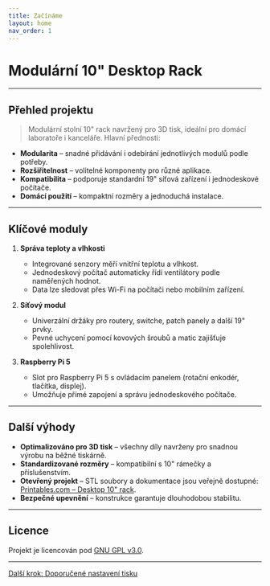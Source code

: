```yaml
---
title: Začínáme
layout: home
nav_order: 1
---
```


# Modulární 10" Desktop Rack

---

## Přehled projektu

> Modulární stolní 10" rack navržený pro 3D tisk, ideální pro domácí laboratoře i kanceláře. Hlavní přednosti:
- **Modularita** – snadné přidávání i odebírání jednotlivých modulů podle potřeby.  
- **Rozšiřitelnost** – volitelné komponenty pro různé aplikace.  
- **Kompatibilita** – podporuje standardní 19" síťová zařízení i jednodeskové počítače.  
- **Domácí použití** – kompaktní rozměry a jednoduchá instalace.

---

## Klíčové moduly

1. **Správa teploty a vlhkosti**  
   - Integrované senzory měří vnitřní teplotu a vlhkost.  
   - Jednodeskový počítač automaticky řídí ventilátory podle naměřených hodnot.  
   - Data lze sledovat přes Wi-Fi na počítači nebo mobilním zařízení.

2. **Síťový modul**  
   - Univerzální držáky pro routery, switche, patch panely a další 19" prvky.  
   - Pevné uchycení pomocí kovových šroubů a matic zajišťuje spolehlivost.

3. **Raspberry Pi 5**  
   - Slot pro Raspberry Pi 5 s ovládacím panelem (rotační enkodér, tlačítka, displej).  
   - Umožňuje přímé zapojení a správu jednodeskového počítače.

---

## Další výhody

- **Optimalizováno pro 3D tisk** – všechny díly navrženy pro snadnou výrobu na běžné tiskárně.  
- **Standardizované rozměry** – kompatibilní s 10" rámečky a příslušenstvím.  
- **Otevřený projekt** – STL soubory a dokumentace jsou veřejně dostupné: [Printables.com – Desktop 10" rack](https://www.printables.com/model/1246254-desktop-10-rack).  
- **Bezpečné upevnění** – konstrukce garantuje dlouhodobou stabilitu.

---

## Licence

Projekt je licencován pod [GNU GPL v3.0](https://www.gnu.org/licenses/gpl-3.0.html).

---

[Další krok: Doporučené nastavení tisku](/zaciname/doporucene-nastaveni-tisku/)
